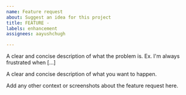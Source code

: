 ```yaml
---
name: Feature request
about: Suggest an idea for this project
title: FEATURE -
labels: enhancement
assignees: aayushchugh

---
```


<!--- Is your feature request related to a problem? Please describe. --->
A clear and concise description of what the problem is. Ex. I'm always frustrated when [...]

<!--- Describe the solution you'd like --->
A clear and concise description of what you want to happen.

<!--- Additional context --->
Add any other context or screenshots about the feature request here.

